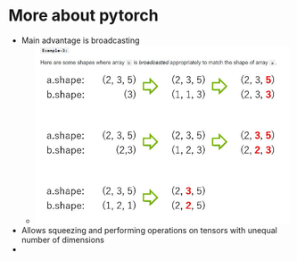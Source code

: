 # More about pytorch

- Main advantage is broadcasting
    - ![broadcasting example](./images/broadcasting_example.JPG)
- Allows squeezing and performing operations on tensors with
unequal number of dimensions
- 